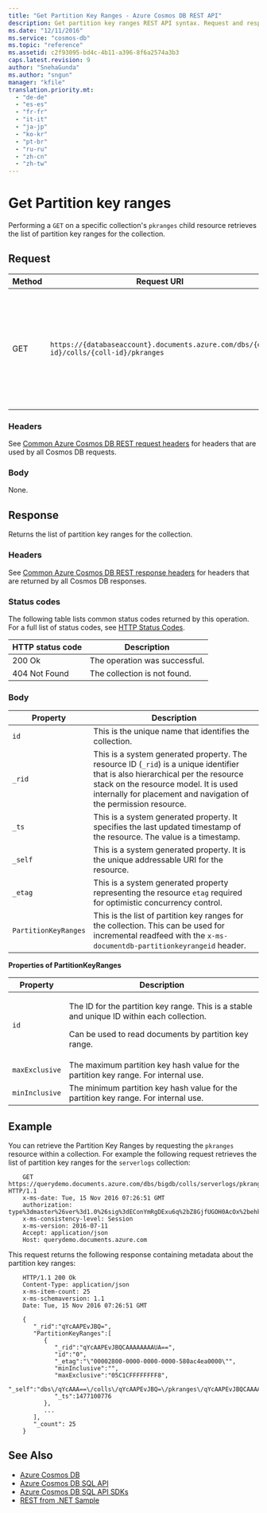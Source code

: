 ```yaml
---
title: "Get Partition Key Ranges - Azure Cosmos DB REST API"
description: Get partition key ranges REST API syntax. Request and response headers, body, status codes and examples.
ms.date: "12/11/2016"
ms.service: "cosmos-db"
ms.topic: "reference"
ms.assetid: c2f93095-bd4c-4b11-a396-8f6a2574a3b3
caps.latest.revision: 9
author: "SnehaGunda"
ms.author: "sngun"
manager: "kfile"
translation.priority.mt: 
  - "de-de"
  - "es-es"
  - "fr-fr"
  - "it-it"
  - "ja-jp"
  - "ko-kr"
  - "pt-br"
  - "ru-ru"
  - "zh-cn"
  - "zh-tw"
---
```

# Get Partition key ranges
Performing a `GET` on a specific collection's `pkranges` child resource retrieves the list of partition key ranges for the collection.  
  
## Request  
  
|Method|Request URI|Description|  
|------------|-----------------|-----------------|  
|GET|`https://{databaseaccount}.documents.azure.com/dbs/{db-id}/colls/{coll-id}/pkranges`|Note that the `{databaseaccount}` is the name of the Azure Cosmos DB account created under your subscription. The `{db-id}` id of the database and {coll-id} value is the id of the collection.|  
  
### Headers  
 See [Common Azure Cosmos DB REST request headers](common-cosmosdb-rest-request-headers.md) for headers that are used by all Cosmos DB requests.  
  
### Body  
 None.  
  
## Response  
Returns the list of partition key ranges for the collection.  
  
### Headers  
 See [Common Azure Cosmos DB REST response headers](common-cosmosdb-rest-response-headers.md) for headers that are returned by all Cosmos DB responses.  
  
### Status codes  
 The following table lists common status codes returned by this operation. For a full list of status codes, see [HTTP Status Codes](http-status-codes-for-cosmosdb.md).  
  
|HTTP status code|Description|  
|----------------------|-----------------|  
|200 Ok|The operation was successful.|  
|404 Not Found|The collection is not found.|  
  
### Body  
  
|Property|Description|  
|--------------|-----------------|  
|`id`|This is the unique name that identifies the collection.|  
|`_rid`|This is a system generated property. The resource ID (`_rid`) is a unique identifier that is also hierarchical per the resource stack on the resource model. It is used internally for placement and navigation of the permission resource.|  
|`_ts`|This is a system generated property. It specifies the last updated timestamp of the resource. The value is a timestamp.|  
|`_self`|This is a system generated property. It is the unique addressable URI for the resource.|  
|`_etag`|This is a system generated property representing the resource `etag` required for optimistic concurrency control.|  
|`PartitionKeyRanges`|This is the list of partition key ranges for the collection. This can be used for incremental readfeed with the `x-ms-documentdb-partitionkeyrangeid` header.|  
  
**Properties of PartitionKeyRanges**  

|Property|Description|  
|--------------|-----------------|  
|`id`|<p>The ID for the partition key range. This is a stable and unique ID within each collection.</p><p>Can be used to read documents by partition key range.</p>|  
|`maxExclusive`|The maximum partition key hash value for the partition key range. For internal use.|  
|`minInclusive`|The minimum partition key hash value for the partition key range. For internal use.|  

## Example  
  
You can retrieve the Partition Key Ranges by requesting the `pkranges` resource within a collection. For example the following request retrieves the list of partition key ranges for the `serverlogs` collection:

```
    GET https://querydemo.documents.azure.com/dbs/bigdb/colls/serverlogs/pkranges HTTP/1.1
    x-ms-date: Tue, 15 Nov 2016 07:26:51 GMT
    authorization: type%3dmaster%26ver%3d1.0%26sig%3dEConYmRgDExu6q%2bZ8GjfUGOH0AcOx%2behkancw3LsGQ8%3d
    x-ms-consistency-level: Session
    x-ms-version: 2016-07-11
    Accept: application/json
    Host: querydemo.documents.azure.com
```

This request returns the following response containing metadata about the partition key ranges:

```
    HTTP/1.1 200 Ok
    Content-Type: application/json
    x-ms-item-count: 25
    x-ms-schemaversion: 1.1
    Date: Tue, 15 Nov 2016 07:26:51 GMT

    {
       "_rid":"qYcAAPEvJBQ=",
       "PartitionKeyRanges":[
          {
             "_rid":"qYcAAPEvJBQCAAAAAAAAUA==",
             "id":"0",
             "_etag":"\"00002800-0000-0000-0000-580ac4ea0000\"",
             "minInclusive":"",
             "maxExclusive":"05C1CFFFFFFFF8",
             "_self":"dbs\/qYcAAA==\/colls\/qYcAAPEvJBQ=\/pkranges\/qYcAAPEvJBQCAAAAAAAAUA==\/",
             "_ts":1477100776
          },
          ...
       ],
       "_count": 25
    }
```
  
## See Also  
* [Azure Cosmos DB](https://docs.microsoft.com/azure/cosmos-db/introduction) 
* [Azure Cosmos DB SQL API](https://docs.microsoft.com/azure/cosmos-db/sql-api-introduction)   
* [Azure Cosmos DB SQL API SDKs](/azure/cosmos-db/sql-api-sdk-dotnet)    
* [REST from .NET Sample](https://github.com/Azure/azure-documentdb-dotnet/tree/master/samples/rest-from-.net)  
  
  

